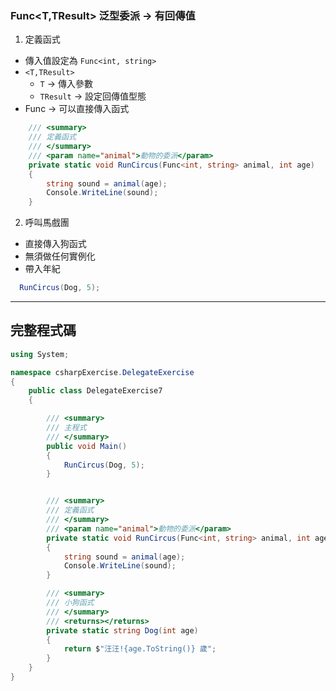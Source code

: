 ### Func<T,TResult> 泛型委派 -> 有回傳值

1. 定義函式
- 傳入值設定為 `Func<int, string>`
- `<T,TResult>` 
	- `T` -> 傳入參數  
	- `TResult` -> 設定回傳值型態
- Func<string> -> 可以直接傳入函式
```csharp
    /// <summary>
    /// 定義函式
    /// </summary>
    /// <param name="animal">動物的委派</param>
    private static void RunCircus(Func<int, string> animal, int age)
    {
        string sound = animal(age);
        Console.WriteLine(sound);
    }
```

2. 呼叫馬戲團
- 直接傳入狗函式
- 無須做任何實例化
- 帶入年紀
```csharp
  RunCircus(Dog, 5);
```
---

## 完整程式碼
```csharp
using System;

namespace csharpExercise.DelegateExercise
{
    public class DelegateExercise7
    {

        /// <summary>
        /// 主程式
        /// </summary>
        public void Main()
        {
            RunCircus(Dog, 5);
        }


        /// <summary>
        /// 定義函式
        /// </summary>
        /// <param name="animal">動物的委派</param>
        private static void RunCircus(Func<int, string> animal, int age)
        {
            string sound = animal(age);
            Console.WriteLine(sound);
        }

        /// <summary>
        /// 小狗函式
        /// </summary>
        /// <returns></returns>
        private static string Dog(int age)
        {
            return $"汪汪!{age.ToString()} 歲";            
        }
    }
}

```